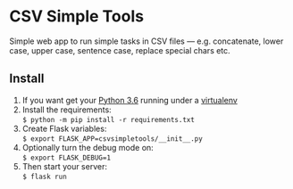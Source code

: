 # CSV Simple Tools

Simple web app to run simple tasks in CSV files — e.g. concatenate, lower case, upper case, sentence case, replace special chars etc.

## Install

1. If you want get your [Python 3.6](http://www.python.org) running under a [virtualenv](https://pypi.python.org/pypi/virtualenv)
1. Install the requirements:<br>
   `$ python -m pip install -r requirements.txt`
1. Create Flask variables:<br>
   `$ export FLASK_APP=csvsimpletools/__init__.py`<br>
1. Optionally turn the debug mode on:<br>
   `$ export FLASK_DEBUG=1`
1. Then start your server:<br>
   `$ flask run`
